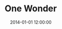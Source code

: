 ---
layout: work
title: One Wonder
date: 2014-01-01 12:00:00
category: paintings
imageURL: /images/paintings/one-wonder.jpg
thumbnailURL: /images/paintings/one-wonder-thumbnail.jpg
medium: Acrylic paints, acrylic primer, epoxy resin, clear coat, custom board and flexi ply
dimensions: 1618mm Ø x 34mm D
price: $8,500
sold: false
---